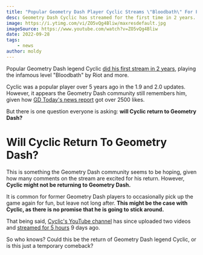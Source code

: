 ```yaml
---
title: "Popular Geometry Dash Player Cyclic Streams \"Bloodbath\" For First Time In 2 Years"
desc: Geometry Dash Cyclic has streamed for the first time in 2 years. But will he stick around?
image: https://i.ytimg.com/vi/ZO5vQg4Bliw/maxresdefault.jpg
imageSource: https://www.youtube.com/watch?v=ZO5vQg4Bliw
date: 2022-09-28
tags:
    - news
author: moldy
---
```


Popular Geometry Dash legend Cyclic [did his first stream in 2 years](https://youtu.be/vT6_X8otku8), playing the infamous level "Bloodbath" by Riot and more.

Cyclic was a popular player over 5 years ago in the 1.9 and 2.0 updates. However, it appears the Geometry Dash community still remembers him, given how [GD Today's news report](https://twitter.com/today_gd/status/1568999844840181760) got over 2500 likes.

But there is one question everyone is asking: **will Cyclic return to Geometry Dash?**

# Will Cyclic Return To Geometry Dash?

This is something the Geometry Dash community seems to be hoping, given how many comments on the stream are excited for his return. However, **Cyclic might not be returning to Geometry Dash.**

It is common for former Geometry Dash players to occasionally pick up the game again for fun, but leave not long after. **This might be the case with Cyclic, as there is no promise that he is going to stick around.**

That being said, [Cyclic's YouTube channel](https://www.youtube.com/c/Cyclic98) has since uploaded two videos and [streamed for 5 hours](https://youtu.be/nf5U0tyoU1Y) 9 days ago.

So who knows? Could this be the return of Geometry Dash legend Cyclic, or is this just a temporary comeback?